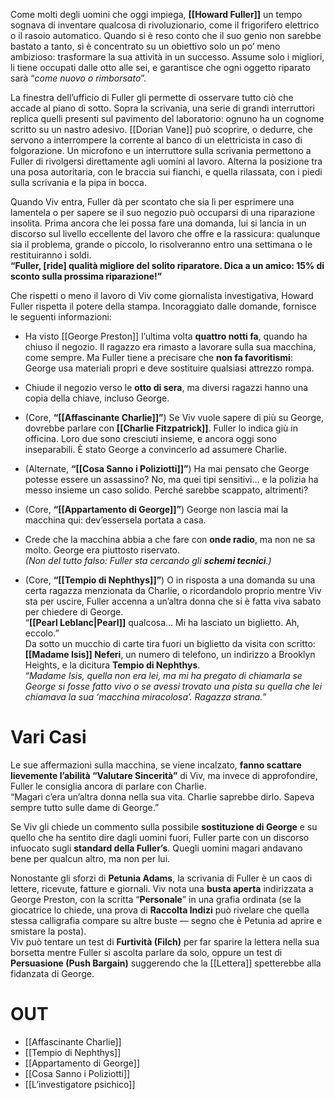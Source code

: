 Come molti degli uomini che oggi impiega, **[[Howard Fuller]]** un tempo sognava di inventare qualcosa di rivoluzionario, come il frigorifero elettrico o il rasoio automatico. Quando si è reso conto che il suo genio non sarebbe bastato a tanto, si è concentrato su un obiettivo solo un po’ meno ambizioso: trasformare la sua attività in un successo. Assume solo i migliori, li tiene occupati dalle otto alle sei, e garantisce che ogni oggetto riparato sarà “*come nuovo o rimborsato*”.

La finestra dell’ufficio di Fuller gli permette di osservare tutto ciò che accade al piano di sotto. Sopra la scrivania, una serie di grandi interruttori replica quelli presenti sul pavimento del laboratorio: ognuno ha un cognome scritto su un nastro adesivo. [[Dorian Vane]] può scoprire, o dedurre, che servono a interrompere la corrente al banco di un elettricista in caso di folgorazione. Un microfono e un interruttore sulla scrivania permettono a Fuller di rivolgersi direttamente agli uomini al lavoro. Alterna la posizione tra una posa autoritaria, con le braccia sui fianchi, e quella rilassata, con i piedi sulla scrivania e la pipa in bocca.

Quando Viv entra, Fuller dà per scontato che sia lì per esprimere una lamentela o per sapere se il suo negozio può occuparsi di una riparazione insolita. Prima ancora che lei possa fare una domanda, lui si lancia in un discorso sul livello eccellente del lavoro che offre e la rassicura: qualunque sia il problema, grande o piccolo, lo risolveranno entro una settimana o le restituiranno i soldi.  
**“Fuller, [ride] qualità migliore del solito riparatore. Dica a un amico: 15% di sconto sulla prossima riparazione!”**

Che rispetti o meno il lavoro di Viv come giornalista investigativa, Howard Fuller rispetta il potere della stampa. Incoraggiato dalle domande, fornisce le seguenti informazioni:

- Ha visto [[George Preston]] l’ultima volta **quattro notti fa**, quando ha chiuso il negozio. Il ragazzo era rimasto a lavorare sulla sua macchina, come sempre. Ma Fuller tiene a precisare che **non fa favoritismi**: George usa materiali propri e deve sostituire qualsiasi attrezzo rompa.
    
- Chiude il negozio verso le **otto di sera**, ma diversi ragazzi hanno una copia della chiave, incluso George.
    
- (Core, **“[[Affascinante Charlie]]”**) Se Viv vuole sapere di più su George, dovrebbe parlare con **[[Charlie Fitzpatrick]]**. Fuller lo indica giù in officina. Loro due sono cresciuti insieme, e ancora oggi sono inseparabili. È stato George a convincerlo ad assumere Charlie.
    
- (Alternate, **“[[Cosa Sanno i Poliziotti]]”**) Ha mai pensato che George potesse essere un assassino? No, ma quei tipi sensitivi... e la polizia ha messo insieme un caso solido. Perché sarebbe scappato, altrimenti?
    
- (Core, **“[[Appartamento di George]]”**) George non lascia mai la macchina qui: dev’essersela portata a casa.
    
- Crede che la macchina abbia a che fare con **onde radio**, ma non ne sa molto. George era piuttosto riservato.  
    _(Non del tutto falso: Fuller sta cercando gli **schemi tecnici**.)_
    
- (Core, **“[[Tempio di Nephthys]]”**) O in risposta a una domanda su una certa ragazza menzionata da Charlie, o ricordandolo proprio mentre Viv sta per uscire, Fuller accenna a un’altra donna che si è fatta viva sabato per chiedere di George.  
    “**[[Pearl Leblanc|Pearl]]** qualcosa... Mi ha lasciato un biglietto. Ah, eccolo.”  
    Da sotto un mucchio di carte tira fuori un biglietto da visita con scritto:  
    **[[Madame Isis]] Neferi**, un numero di telefono, un indirizzo a Brooklyn Heights, e la dicitura **Tempio di Nephthys**.  
    “*Madame Isis, quella non era lei, ma mi ha pregato di chiamarla se George si fosse fatto vivo o se avessi trovato una pista su quella che lei chiamava la sua ‘macchina miracolosa’. Ragazza strana.*”
    

# Vari Casi

Le sue affermazioni sulla macchina, se viene incalzato, **fanno scattare lievemente l’abilità “Valutare Sincerità”** di Viv, ma invece di approfondire, Fuller le consiglia ancora di parlare con Charlie.  
“Magari c’era un’altra donna nella sua vita. Charlie saprebbe dirlo. Sapeva sempre tutto sulle dame di George.”

Se Viv gli chiede un commento sulla possibile **sostituzione di George** e su quello che ha sentito dire dagli uomini fuori, Fuller parte con un discorso infuocato sugli **standard della Fuller’s**. Quegli uomini magari andavano bene per qualcun altro, ma non per lui.

Nonostante gli sforzi di **Petunia Adams**, la scrivania di Fuller è un caos di lettere, ricevute, fatture e giornali. Viv nota una **busta aperta** indirizzata a George Preston, con la scritta “**Personale**” in una grafia ordinata (se la giocatrice lo chiede, una prova di **Raccolta Indizi** può rivelare che quella stessa calligrafia compare su altre buste — segno che è Petunia ad aprire e smistare la posta).  
Viv può tentare un test di **Furtività (Filch)** per far sparire la lettera nella sua borsetta mentre Fuller si ascolta parlare da solo, oppure un test di **Persuasione (Push Bargain)** suggerendo che la [[Lettera]] spetterebbe alla fidanzata di George.


# OUT
- [[Affascinante Charlie]]
- [[Tempio di Nephthys]]
- [[Appartamento di George]]
- [[Cosa Sanno i Poliziotti]]
- [[L’investigatore psichico]]